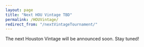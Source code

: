 ```yaml
---
layout: page
title: "Next HOU Vintage TBD"
permalink: /HOUVintage/
redirect_from: "/nextVintageTournament/"
---
```


The next Houston Vintage will be announced soon. Stay tuned!